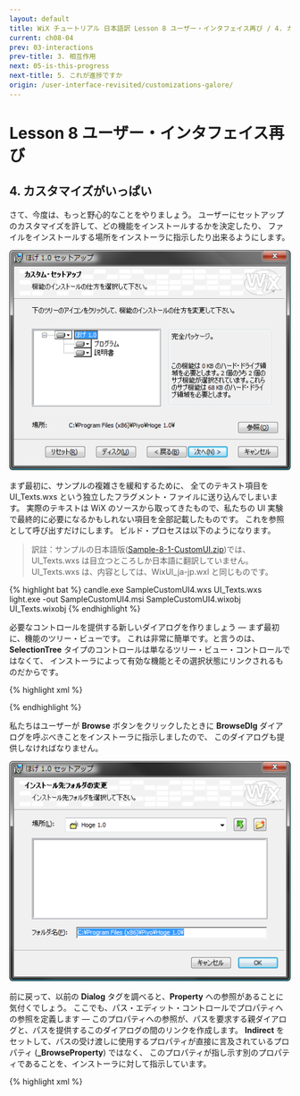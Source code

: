 ```yaml
---
layout: default
title: WiX チュートリアル 日本語訳 Lesson 8 ユーザー・インタフェイス再び / 4. カスタマイズがいっぱい
current: ch08-04
prev: 03-interactions
prev-title: 3. 相互作用
next: 05-is-this-progress
next-title: 5. これが進捗ですか
origin: /user-interface-revisited/customizations-galore/
---
```

# Lesson 8 ユーザー・インタフェイス再び

## 4. カスタマイズがいっぱい

さて、今度は、もっと野心的なことをやりましょう。
ユーザーにセットアップのカスタマイズを許して、どの機能をインストールするかを決定したり、
ファイルをインストールする場所をインストーラに指示したり出来るようにします。

![CustomizeDlg](/images/customfeatures.png)

まず最初に、サンプルの複雑さを緩和するために、
全てのテキスト項目を UI_Texts.wxs という独立したフラグメント・ファイルに送り込んでしまいます。
実際のテキストは WiX のソースから取ってきたもので、私たちの UI 実験で最終的に必要になるかもしれない項目を全部記載したものです。
これを参照として呼び出すだけにします。
ビルド・プロセスは以下のようになります。

> 訳註：サンプルの日本語版([Sample-8-1-CustomUI.zip](/samples/Sample-8-1-CustomUI.zip))では、
> UI_Texts.wxs は目立つところしか日本語に翻訳していません。UI_Texts.wxs は、内容としては、WixUI_ja-jp.wxl と同じものです。

{% highlight bat %}
candle.exe SampleCustomUI4.wxs UI_Texts.wxs
light.exe -out SampleCustomUI4.msi SampleCustomUI4.wixobj 
    UI_Texts.wixobj
{% endhighlight %}

必要なコントロールを提供する新しいダイアログを作りましょう — まず最初に、機能のツリー・ビューです。
これは非常に簡単です。と言うのは、**SelectionTree** タイプのコントロールは単なるツリー・ビュー・コントロールではなくて、
インストーラによって有効な機能とその選択状態にリンクされるものだからです。

{% highlight xml %}
<Dialog Id="CustomizeDlg" Width="370" Height="270"
    Title="[ProductName] [Setup]" NoMinimize="yes"
    TrackDiskSpace="yes">
  <Control Id="Tree" Type="SelectionTree"
      X="25" Y="85" Width="175" Height="95"
      Property="_BrowseProperty" Sunken="yes" TabSkip="no"
      Text="選択ツリー" />
{% endhighlight %}

ダイアログはいくつかのプッシュ・ボタンを持ちます。
**Browse** ボタンは、**Feature** タグで **ConfigurableDirectory** 属性を使っていると、インストーラによって自動的に有効化されます。
選択ツリーとの関係で使用されるコントロール・イベントがいくつかあります。
**SelectionBrowse** イベントは、ユーザーがインストール先のパスを修正出来るように、指定された参照ダイアログを開きます。
この参照ダイアログについては、すぐ後で述べます。

{% highlight xml %}
  <Control Id="Browse" Type="PushButton"
      X="304" Y="200" Width="56" Height="17"
      Text="[ButtonText_Browse]">
    <Publish Event="SelectionBrowse" Value="BrowseDlg">1</Publish>
  </Control>
{% endhighlight %}

**Reset** ボタンは、**Reset** という作成済みのイベントを使用します。
このイベントは、ダイアログの全てのコントロールを作成時の状態に戻します。
つまり、ユーザーによって為された機能のカスタマイズをすべてアンドゥーします。

このボタンはイベント・メッセージを送信するだけでなく、イベントを **予約** (subscribe, 予約購読) する
ことによって、同様なメッセージの受信者にもなっています。
**SelectionNoItems** イベントは、選択ツリーがノードを持っていないときに、このイベントを予約しているボタンを無効化します。

{% highlight xml %}
  <Control Id="Reset" Type="PushButton"
      X="42" Y="243" Width="56" Height="17"
      Text="[ButtonText_Reset]">
    <Publish Event="Reset" Value="0">1</Publish>
    <Subscribe Event="SelectionNoItems" Attribute="Enabled" />
  </Control>
{% endhighlight %}

このダイアログには、既に私たちがよく知っているボタンや単純なコントロールが他にもあります。
ここではもう詳しく説明することはしませんので、ソース・ファイルを参照して下さい。
しかし、ダイアログの右側にあるボックスについては、詳しく見ていきます。
**Text** コントロールが、ユーザーが選択ツリーで現在選んでいる項目についての情報を表示するのに使われます。
このコントロールは初期値のテキスト ("現在選ばれている項目の複数行の説明。") を持っていますが、このテキストは表示されず、
実際に選択されている項目の情報によって置き換えられます。
この事は、このコントロールが **SelectionDescription** イベントを予約していることによって生じます。
選択状態に変化があるや否や、インストーラは、このイベントを予約している全てのコントロールに対して、選択された項目の説明を知らます。

{% highlight xml %}
  <Control Id="Box" Type="GroupBox"
      X="210" Y="81" Width="140" Height="98" />

  <Control Id="ItemDescription" Type="Text"
      X="215" Y="90" Width="131" Height="30">
    <Text>現在選ばれている項目の複数行の説明。</Text>
    <Subscribe Event="SelectionDescription" Attribute="Text" />
  </Control>
{% endhighlight %}

同じ事が他のコントロールにも発生します。
**ItemSize** は現在選択されている項目のサイズを受け取ることを予約していますし、
**Location** はユーザーによって選択されたパスを教えてもらうように予約しています。
**Location** と **LocationLabel** は、設定すべきパスがあるかどうか、ということもチェックしています。
設定すべきパスが無い場合は、ラベルもパスも表示を抑止されます。
選択ツリーでメインのノードからサブ・ノードへ移動するとパスの選択の表示が消えるのは、このことによっています。

{% highlight xml %}
  <Control Id="ItemSize" Type="Text"
      X="215" Y="130" Width="131" Height="45">
    <Text>現在選ばれている項目のサイズ。</Text>
    <Subscribe Event="SelectionSize" Attribute="Text" />
  </Control>

  <Control Id="Location" Type="Text"
      X="75" Y="200" Width="215" Height="20">
    <Text>現在選ばれている項目のパス</Text>
    <Subscribe Event="SelectionPath" Attribute="Text" />
    <Subscribe Event="SelectionPathOn" Attribute="Visible" />
  </Control>

  <Control Id="LocationLabel" Type="Text"
      X="25" Y="200" Width="50" Height="10"
      Text="場所:">
    <Subscribe Event="SelectionPathOn" Attribute="Visible" />
  </Control>
</Dialog>
{% endhighlight %}

私たちはユーザーが **Browse** ボタンをクリックしたときに **BrowseDlg** ダイアログを呼ぶべきことをインストーラに指示しましたので、
このダイアログも提供しなければなりません。

![BrowseDlg](/images/custombrowse.png)

前に戻って、以前の **Dialog** タグを調べると、**Property** への参照があることに気付くでしょう。
ここでも、パス・エディット・コントロールでプロパティへの参照を定義します — 
このプロパティへの参照が、パスを要求する親ダイアログと、パスを提供するこのダイアログの間のリンクを作成します。
**Indirect** をセットして、パスの受け渡しに使用するプロパティが直接に言及されているプロパティ (**_BrowseProperty**) ではなく、
このプロパティが指し示す別のプロパティであることを、インストーラに対して指示しています。

{% highlight xml %}
<Dialog Id="BrowseDlg" Width="370" Height="270"
    Title="[ProductName] [Setup]" NoMinimize="yes">
  <Control Id="PathEdit" Type="PathEdit"
      X="84" Y="202" Width="261" Height="18"
      Property="_BrowseProperty" Indirect="yes" />
{% endhighlight %}

>  訳註：**Indirect="yes"** の場合、コントロールが表示および更新すべきパスは、指定されているプロパティそのものが保持するのではなく、
> そのプロパティによって間接参照されているプロパティが保持することになります。
> どのプロパティが間接参照されることになるかは、動的に変化します。
>
> このサンプルの場合は、親ダイアログから **SelectionBrowse** イベントによって **BrowseDlg** ダイアログを呼び出す際に、
> 親ダイアログの **SelectionTree** に関連づけられたプロパティ (**_BrowseProperty**) に、
> 変更対象のパスを保持するプロパティ (例えば *INSTALLDIR*) がセットされます。
> パスを保持するプロパティは、**SelectionTree** の選択状態に応じて、違うものになり得ます。
> サンプルでは、変更可能なパスは一つしかありませんが、いつもそうだとは限りません。
>
> すなわち、パスを保持するプロパティを間接参照するのは、**SelectionBrowse** イベントの仕様がそのようにすることを要求するからです。
> なお、**SelectionBrowse** イベントは **Browse** ボタンによって発行されますが、
> 実際には、**SelectionTree** に属するイベントであると言って良いものです。

ユーザーが新しく選んだパスに満足して OK を押すと、**SetTargetPath** イベントによってプロパティの値が設定されます。
インストーラは選択されたパスの妥当性もチェックします。
ユーザーが結局パスを設定しないことに決めた場合は、**Reset** イベントを使って全てを初期設定の状態に戻し、
ダイアログがパスを実際には設定しないようにします。

{% highlight xml %}
  <Control Id="OK" Type="PushButton"
      X="304" Y="243" Width="56" Height="17" Default="yes"
      Text="[ButtonText_OK]">
    <Publish Event="SetTargetPath"
        Value="[_BrowseProperty]">1</Publish>
    <Publish Event="EndDialog" Value="Return">1</Publish>
  </Control>

  <Control Id="Cancel" Type="PushButton"
      X="240" Y="243" Width="56" Height="17" Cancel="yes"
      Text="[ButtonText_Cancel]">
    <Publish Event="Reset" Value="0">1</Publish>
    <Publish Event="EndDialog" Value="Return">1</Publish>
  </Control>
{% endhighlight %}

> 訳註：ここでも、**SetTargetPath** イベントに対する引数として、プロパティが間接参照で渡されています。

**DirectoryCombo** コントロールは、参照するプロパティに保存されているパスを、階層構造を持ったツリーのビューで表示します。

{% highlight xml %}
  <Control Id="ComboLabel" Type="Text"
      X="25" Y="58" Width="44" Height="10" TabSkip="no"
      Text="場所(&L)" />

  <Control Id="DirectoryCombo" Type="DirectoryCombo"
      X="70" Y="55" Width="220" Height="80"
      Property="_BrowseProperty" Indirect="yes" Fixed="yes" 
      Remote="yes">
    <Subscribe Event="IgnoreChange" Attribute="IgnoreChange" />
  </Control>
{% endhighlight %}

アイコンを持った二つのボタンは、ディレクトリ選択コントロールと関連づけられて、押された時に適切なイベントを発行します。

{% highlight xml %}
  <Control Id="Up" Type="PushButton"
      X="298" Y="55" Width="19" Height="19"
      ToolTip="一つ上のフォルダへ"
      Icon="yes" FixedSize="yes" IconSize="16" Text="Up">
    <Publish Event="DirectoryListUp" Value="0">1</Publish>
  </Control>

  <Control Id="NewFolder" Type="PushButton"
      X="325" Y="55" Width="19" Height="19"
      ToolTip="新しいフォルダを作成する"
      Icon="yes" FixedSize="yes" IconSize="16" Text="New">
    <Publish Event="DirectoryListNew" Value="0">1</Publish>
  </Control>
{% endhighlight %}

そして最後に、真ん中に大きな **DirectoryList** を置きます。
このコントロールは、同じプロパティを参照しているという事実によって、他のディレクトリを制御する要素とリンクされています。
これらすべてのコントロールが自動的に期待している通りの相互作用をします。

{% highlight xml %}
  <Control Id="DirectoryList" Type="DirectoryList"
       X="25" Y="83" Width="320" Height="110"
       Property="_BrowseProperty" Sunken="yes" Indirect="yes"
       TabSkip="no" />
{% endhighlight %}

ダイアログの残りの要素は、もはや特別に興味深いものではありませんので、必要に応じてソースを参照して下さい。

SampleCustomUI4 をビルド出来るようにするために残っている仕事は二～三の小さな修正だけです。
**InstallDlg** ダイアログに **Back** ボタンを追加して、ユーザーがカスタマイズ・ダイアログに戻ることが出来るように修正します。

{% highlight xml %}
<Control Id="Back" Type="PushButton"
    X="180" Y="243" Width="56" Height="17"
    Text="[ButtonText_Back]">
  <Publish Event="NewDialog" Value="CustomizeDlg">1</Publish>
</Control>
{% endhighlight %}

**CustomizeDlg** ダイアログのスケジューリングを変更して、カスタマイズを実行すべき段階でそれを表示するようにしなければなりません。
それにはいくつかの選択肢がありますが、ここでは **MigrateFeatureStates** イベントの後にスケジュールします。
このイベントはアップグレードとインストールの場合にだけ発生し、製品の削除またはメンテナンスの際には発生しません。
このイベントが既にインストールされている製品 (もし有れば) の機能の選択状態を読み込みます。
従って、適切な機能の選択状態をもってカスタマイズ・ダイアログを表示するためには、
現在のサンプルよりももっと複雑なインストーラ・パッケージの場合でも、この位置が最適の選択肢です。

{% highlight xml %}
<InstallUISequence>
  <Show Dialog="CustomizeDlg" 
      After="MigrateFeatureStates">NOT Installed</Show>
</InstallUISequence>
{% endhighlight %}

そして最後に、ブラウズ・ダイアログで必要になる二つの新しいアイコンを忘れずに入れておきます。

{% highlight xml %}
<Binary Id="Up" SourceFile="Binary\Up.ico" />
<Binary Id="New" SourceFile="Binary\New.ico" />
{% endhighlight %}

### カスタマイズをカスタマイズする

インストールされる機能を自動的に選択したり、別の条件によって選択したりする必要がある場合、もしくは、
ユーザーが機能を選択するための全く新しいインタフェイス 
(例えば、**SelectionTree** の代りにチェックボックスを使うなど)
を作成したい場合は、下記のイベントを適切なコントロール
(例えば **Next** ボタン) にリンクさせて、所定の機能のインストールを有効化または無効化することが出来ます。

{% highlight xml %}
<Publish Event="AddLocal" Value="FeatureId">...condition...</Publish>
<Publish Event="Remove" Value="FeatureId">...condition...</Publish>
{% endhighlight %}
